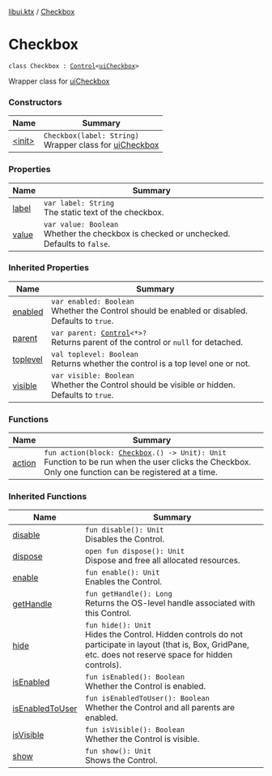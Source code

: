 [libui.ktx](../index.md) / [Checkbox](./index.md)

# Checkbox

`class Checkbox : `[`Control`](../-control/index.md)`<`[`uiCheckbox`](../../libui/ui-checkbox.md)`>`

Wrapper class for [uiCheckbox](../../libui/ui-checkbox.md)

### Constructors

| Name | Summary |
|---|---|
| [&lt;init&gt;](-init-.md) | `Checkbox(label: String)`<br>Wrapper class for [uiCheckbox](../../libui/ui-checkbox.md) |

### Properties

| Name | Summary |
|---|---|
| [label](label.md) | `var label: String`<br>The static text of the checkbox. |
| [value](value.md) | `var value: Boolean`<br>Whether the checkbox is checked or unchecked. Defaults to `false`. |

### Inherited Properties

| Name | Summary |
|---|---|
| [enabled](../-control/enabled.md) | `var enabled: Boolean`<br>Whether the Control should be enabled or disabled. Defaults to `true`. |
| [parent](../-control/parent.md) | `var parent: `[`Control`](../-control/index.md)`<*>?`<br>Returns parent of the control or `null` for detached. |
| [toplevel](../-control/toplevel.md) | `val toplevel: Boolean`<br>Returns whether the control is a top level one or not. |
| [visible](../-control/visible.md) | `var visible: Boolean`<br>Whether the Control should be visible or hidden. Defaults to `true`. |

### Functions

| Name | Summary |
|---|---|
| [action](action.md) | `fun action(block: `[`Checkbox`](./index.md)`.() -> Unit): Unit`<br>Function to be run when the user clicks the Checkbox. Only one function can be registered at a time. |

### Inherited Functions

| Name | Summary |
|---|---|
| [disable](../-control/disable.md) | `fun disable(): Unit`<br>Disables the Control. |
| [dispose](../-control/dispose.md) | `open fun dispose(): Unit`<br>Dispose and free all allocated resources. |
| [enable](../-control/enable.md) | `fun enable(): Unit`<br>Enables the Control. |
| [getHandle](../-control/get-handle.md) | `fun getHandle(): Long`<br>Returns the OS-level handle associated with this Control. |
| [hide](../-control/hide.md) | `fun hide(): Unit`<br>Hides the Control. Hidden controls do not participate in layout (that is, Box, GridPane, etc. does not reserve space for hidden controls). |
| [isEnabled](../-control/is-enabled.md) | `fun isEnabled(): Boolean`<br>Whether the Control is enabled. |
| [isEnabledToUser](../-control/is-enabled-to-user.md) | `fun isEnabledToUser(): Boolean`<br>Whether the Control and all parents are enabled. |
| [isVisible](../-control/is-visible.md) | `fun isVisible(): Boolean`<br>Whether the Control is visible. |
| [show](../-control/show.md) | `fun show(): Unit`<br>Shows the Control. |
